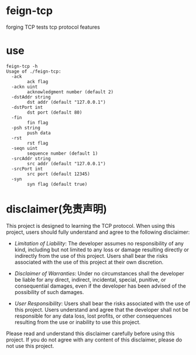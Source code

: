 # feign-tcp
forging TCP tests tcp protocol features

# use

```
feign-tcp -h
Usage of ./feign-tcp:
  -ack
    	ack flag
  -ackn uint
    	acknowledgment number (default 2)
  -dstAddr string
    	dst addr (default "127.0.0.1")
  -dstPort int
    	dst port (default 80)
  -fin
    	fin flag
  -psh string
    	push data
  -rst
    	rst flag
  -seqn uint
    	sequence number (default 1)
  -srcAddr string
    	src addr (default "127.0.0.1")
  -srcPort int
    	src port (default 12345)
  -syn
    	syn flag (default true)
```

# disclaimer(免责声明)

This project is designed to learning the TCP protocol. When using this project, users should fully understand and agree to the following disclaimer:

  - *Limitation of Liability*: The developer assumes no responsibility of any kind, including but not limited to any loss or damage resulting directly or indirectly from the use of this project. Users shall bear the risks associated with the use of this project at their own discretion.

  - *Disclaimer of Warranties*: Under no circumstances shall the developer be liable for any direct, indirect, incidental, special, punitive, or consequential damages, even if the developer has been advised of the possibility of such damages.

  - *User Responsibility*: Users shall bear the risks associated with the use of this project. Users understand and agree that the developer shall not be responsible for any data loss, lost profits, or other consequences resulting from the use or inability to use this project.

Please read and understand this disclaimer carefully before using this project. If you do not agree with any content of this disclaimer, please do not use this project.
